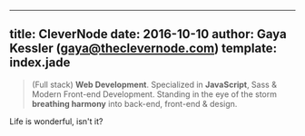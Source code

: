 ---
title: CleverNode
date: 2016-10-10
author: Gaya Kessler (gaya@theclevernode.com)
template: index.jade
----

>(Full stack) **Web Development**. Specialized in **JavaScript**, Sass & Modern Front-end
Development. Standing in the eye of the storm **breathing harmony** into back-end, front-end &
design.

Life is wonderful, isn't it?
